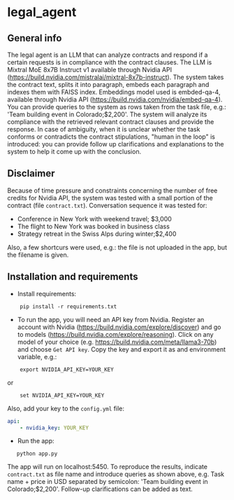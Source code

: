 # legal_agent

## General info
The legal agent is an LLM that can analyze contracts and respond if a certain requests is in compliance with the contract clauses. The LLM is Mixtral MoE 8x7B Instruct v1 available through Nvidia API (https://build.nvidia.com/mistralai/mixtral-8x7b-instruct). 
The system takes the contract text, splits it into paragraph, embeds each paragraph and indexes them with FAISS index. Embeddings model used is embded-qa-4, available through Nvidia API (https://build.nvidia.com/nvidia/embed-qa-4).
You can provide queries to the system as rows taken from the task file, e.g.: 'Team building event in Colorado;$2,200'. The system will analyze its compliance with the retrieved relevant contract clauses and provide the response.
In case of ambiguity, when it is unclear whether the task conforms or contradicts the contract stipulations, "human in the loop" is introduced: you can provide follow up clarifications and explanations to the system to help it come up with the conclusion. 

## Disclaimer
Because of time pressure and constraints concerning the number of free credits for Nvidia API, the system was tested with a small portion of the contract (file ```contract.txt```). Conversation sequence it was tested for:
- Conference in New York with weekend travel; $3,000
- The flight to New York was booked in business class
- Strategy retreat in the Swiss Alps during winter;$2,400

Also, a few shortcurs were used, e.g.: the file is not uploaded in the app, but the filename is given. 

## Installation and requirements
- Install requirements:
```shell
    pip install -r requirements.txt      
```
- To run the app, you will need an API key from Nvidia. Register an account with Nvidia (https://build.nvidia.com/explore/discover) and go to models (https://build.nvidia.com/explore/reasoning). Click on any model of your choice (e.g. https://build.nvidia.com/meta/llama3-70b) and choose ```Get API key```. Copy the key and export it as and environment variable, e.g.:
```shell
    export NVIDIA_API_KEY=YOUR_KEY      
```
or
```shell
    set NVIDIA_API_KEY=YOUR_KEY      
```
Also, add your key to the ```config.yml``` file:

```yaml
api:
    - nvidia_key: YOUR_KEY 
```

- Run the app:
 ```shell
    python app.py      
```
The app will run on localhost:5450. To reproduce the results, indicate ```contract.txt``` as file name and introduce queries as shown above, e.g. Task name + price in USD separated by semicolon: 'Team building event in Colorado;$2,200'. Follow-up clarifications can be added as text.  

